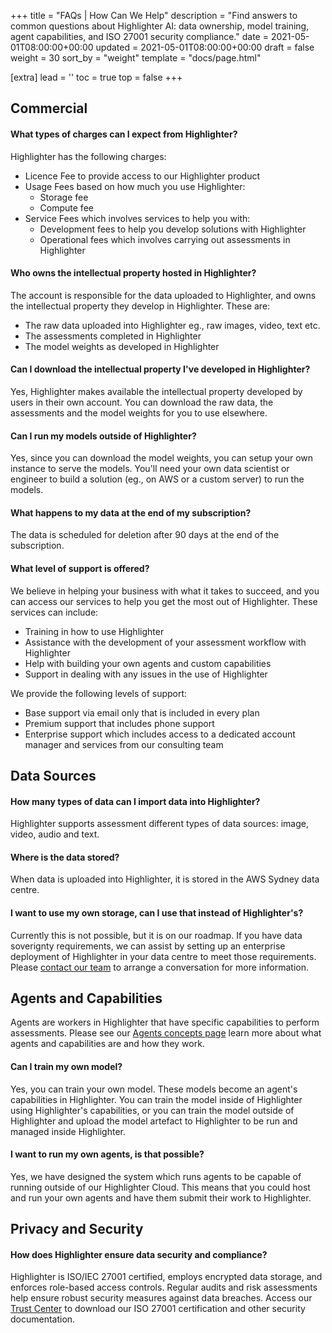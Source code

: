 +++
title = "FAQs | How Can We Help"
description = "Find answers to common questions about Highlighter AI:  data ownership, model training, agent capabilities, and ISO 27001 security compliance."
date = 2021-05-01T08:00:00+00:00
updated = 2021-05-01T08:00:00+00:00
draft = false
weight = 30
sort_by = "weight"
template = "docs/page.html"

[extra]
lead = ''
toc = true
top = false
+++

## Commercial

#### What types of charges can I expect from Highlighter?

Highlighter has the following charges:

* Licence Fee to provide access to our Highlighter product
* Usage Fees based on how much you use Highlighter:
  * Storage fee
  * Compute fee
* Service Fees which involves services to help you with:
  * Development fees to help you develop solutions with Highlighter
  * Operational fees which involves carrying out assessments in Highlighter

#### Who owns the intellectual property hosted in Highlighter?

The account is responsible for the data uploaded to Highlighter, and owns the intellectual property they develop in Highlighter. These are:
  * The raw data uploaded into Highlighter eg., raw images, video, text etc.
  * The assessments completed in Highlighter
  * The model weights as developed in Highlighter

#### Can I download the intellectual property I've developed in Highlighter?

Yes, Highlighter makes available the intellectual property developed by users in their own account. You can download the raw data, the assessments and the model weights for you to use elsewhere.

#### Can I run my models outside of Highlighter?

Yes, since you can download the model weights, you can setup your own instance to serve the models. You'll need your own data scientist or engineer to build a solution (eg., on AWS or a custom server) to run the models.

#### What happens to my data at the end of my subscription?

The data is scheduled for deletion after 90 days at the end of the subscription.

#### What level of support is offered?

We believe in helping your business with what it takes to succeed, and you can access our services to help you get the most out of Highlighter. These services can include:
* Training in how to use Highlighter
* Assistance with the development of your assessment workflow with Highlighter
* Help with building your own agents and custom capabilities
* Support in dealing with any issues in the use of Highlighter

We provide the following levels of support:

* Base support via email only that is included in every plan
* Premium support that includes phone support
* Enterprise support which includes access to a dedicated account manager and services from our consulting team

## Data Sources

#### How many types of data can I import data into Highlighter?

Highlighter supports assessment different types of data sources: image, video, audio and text.

#### Where is the data stored?

When data is uploaded into Highlighter, it is stored in the AWS Sydney data centre.

#### I want to use my own storage, can I use that instead of Highlighter's?

Currently this is not possible, but it is on our roadmap. If you have data soverignty requirements, we can assist by setting up an enterprise deployment of Highlighter in your data centre to meet those requirements. Please [contact our team](mailto:support@highlighter.ai) to arrange a conversation for more information.

## Agents and Capabilities

Agents are workers in Highlighter that have specific capabilities to perform assessments. Please see our [Agents concepts page](../user-manual/concepts/agents/) learn more about what agents and capabilities are and how they work.

#### Can I train my own model?

Yes, you can train your own model. These models become an agent's capabilities in Highlighter. You can train the model inside of Highlighter using Highlighter's capabilities, or you can train the model outside of Highlighter and upload the model artefact to Highlighter to be run and managed inside Highlighter.

#### I want to run my own agents, is that possible?

Yes, we have designed the system which runs agents to be capable of running outside of our Highlighter Cloud. This means that you could host and run your own agents and have them submit their work to Highlighter.


## Privacy and Security

#### How does Highlighter ensure data security and compliance?

Highlighter is ISO/IEC 27001 certified, employs encrypted data storage, and enforces role-based access controls. Regular audits and risk assessments help ensure robust security measures against data breaches. Access our [Trust Center](https://trust.silverpond.com.au) to download our ISO 27001 certification and other security documentation.


